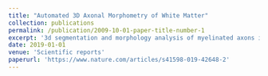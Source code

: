 ```yaml
---
title: "Automated 3D Axonal Morphometry of White Matter"
collection: publications
permalink: /publication/2009-10-01-paper-title-number-1
excerpt: '3d segmentation and morphology analysis of myelinated axons in white matter'
date: 2019-01-01
venue: 'Scientific reports'
paperurl: 'https://www.nature.com/articles/s41598-019-42648-2'
---
```

